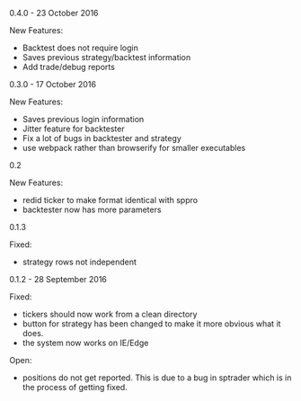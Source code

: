 0.4.0 - 23 October 2016

New Features:
* Backtest does not require login
* Saves previous strategy/backtest information
* Add trade/debug reports


0.3.0 - 17 October 2016

New Features:
* Saves previous login information
* Jitter feature for backtester
* Fix a lot of bugs in backtester and strategy
* use webpack rather than browserify for smaller executables


0.2

New Features:
* redid ticker to make format identical with sppro
* backtester now has more parameters


0.1.3

Fixed:

* strategy rows not independent


0.1.2 - 28 September 2016

Fixed:
* tickers should now work from a clean directory
* button for strategy has been changed to make it more obvious what it
does.
* the system now works on IE/Edge

Open:
* positions do not get reported.  This is due to a bug in sptrader
which is in the process of getting fixed.

